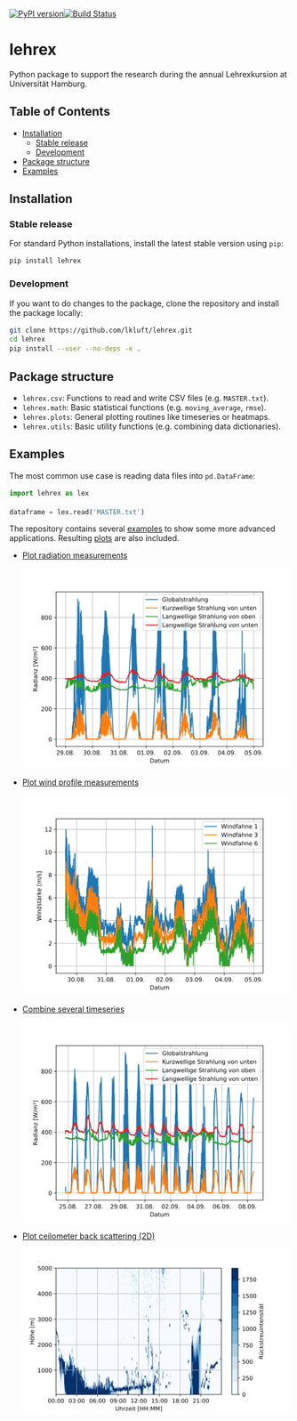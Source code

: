 [![PyPI version](https://badge.fury.io/py/lehrex.svg)](https://badge.fury.io/py/lehrex)[![Build Status](https://travis-ci.org/lkluft/lehrex.svg?branch=master)](https://travis-ci.org/lkluft/lehrex)

# lehrex
Python package to support the research during the annual Lehrexkursion at
Universität Hamburg.

## Table of Contents
* [Installation](#installation)
  * [Stable release](#stable-release)
  * [Development](#development)
* [Package structure](#package-structure)
* [Examples](#examples)

## Installation
### Stable release
For standard Python installations, install the latest stable version using `pip`:
```bash
pip install lehrex
```

### Development
If you want to do changes to the package, clone the repository and install the
package locally:
```bash
git clone https://github.com/lkluft/lehrex.git
cd lehrex
pip install --user --no-deps -e .
```

## Package structure
* `lehrex.csv`: Functions to read and write CSV files (e.g. `MASTER.txt`).
* `lehrex.math`: Basic statistical functions (e.g. `moving_average`, `rmse`).
* `lehrex.plots`: General plotting routines like timeseries or heatmaps.
* `lehrex.utils`: Basic utility functions (e.g. combining data dictionaries).

## Examples
The most common use case is reading data files into `pd.DataFrame`:
```python
import lehrex as lex

dataframe = lex.read('MASTER.txt')
```

The repository contains several [examples](examples) to show some more advanced
applications. Resulting [plots](examples/plots) are also included.
* [Plot radiation measurements](examples/plot_radiation.py)

  ![Radiation](examples/plots/radiation.svg)

* [Plot wind profile measurements](examples/plot_wind.py)

  ![Wind](examples/plots/wind_profile.svg)

* [Combine several timeseries](examples/combine_timeseries.py)

  ![Radiation extended](examples/plots/radiation_extended.svg)

* [Plot ceilometer back scattering (2D)](examples/plot_ceilometer.py)

  ![Backscatter](examples/plots/backscatter.svg)
